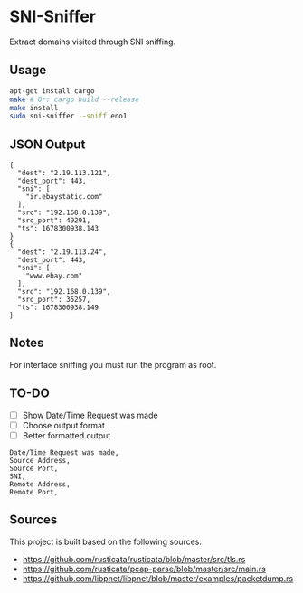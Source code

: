 # SNI-Sniffer

Extract domains visited through SNI sniffing.

## Usage

```bash
apt-get install cargo
make # Or: cargo build --release
make install
sudo sni-sniffer --sniff eno1
```

## JSON Output
```
{
  "dest": "2.19.113.121",
  "dest_port": 443,
  "sni": [
    "ir.ebaystatic.com"
  ],
  "src": "192.168.0.139",
  "src_port": 49291,
  "ts": 1678300938.143
}
{
  "dest": "2.19.113.24",
  "dest_port": 443,
  "sni": [
    "www.ebay.com"
  ],
  "src": "192.168.0.139",
  "src_port": 35257,
  "ts": 1678300938.149
}
```

## Notes
For interface sniffing you must run the program as root.

## TO-DO
- [ ] Show Date/Time Request was made
- [ ] Choose output format
- [ ] Better formatted output

```
Date/Time Request was made,
Source Address,
Source Port,
SNI,
Remote Address,
Remote Port,
```

## Sources

This project is built based on the following sources.

- https://github.com/rusticata/rusticata/blob/master/src/tls.rs
- https://github.com/rusticata/pcap-parse/blob/master/src/main.rs
- https://github.com/libpnet/libpnet/blob/master/examples/packetdump.rs